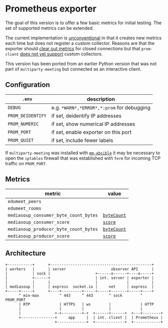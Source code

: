# Prometheus exporter

The goal of this version is to offer a few basic metrics for
initial testing. The set of supported metrics can be extended.

The current implementation is
[unconventional](https://prometheus.io/docs/instrumenting/writing_exporters)
in that it creates new metrics each time but does not register a
custom collector. Reasons are that the exporter should
[clear out metrics](https://github.com/prometheus/client_python/issues/182)
for closed connections but that `prom-client`
[does not yet support](https://github.com/siimon/prom-client/issues/241)
custom collectors.

This version has been ported from an earlier Python version that was not part
of `multiparty-meeting` but connected as an interactive client.

## Configuration

| `.env` | description |
|--------|-------|
| `DEBUG` | e.g. `*WARN*,*ERROR*,*:prom` for debugging |
| `PROM_DEIDENTIFY` | if set, deidentify IP addresses |
| `PROM_NUMERIC` | if set, show numerical IP addresses |
| `PROM_PORT` | if set, enable exporter on this port |
| `PROM_QUIET` | if set, include fewer labels |

If `multiparty-meeting` was installed with 
[`mm-absible`](https://github.com/misi/mm-ansible)
it may be necessary to open the `iptables` firewall that was established
with `ferm` for incoming TCP traffic on `PROM_PORT`.

## Metrics

| metric | value |
|--------|-------|
| `edumeet_peers`| |
| `edumeet_rooms`| |
| `mediasoup_consumer_byte_count_bytes`| [`byteCount`](https://mediasoup.org/documentation/v3/mediasoup/rtc-statistics/#Consumer-Statistics) |
| `mediasoup_consumer_score`| [`score`](https://mediasoup.org/documentation/v3/mediasoup/rtc-statistics/#Consumer-Statistics) |
| `mediasoup_producer_byte_count_bytes`| [`byteCount`](https://mediasoup.org/documentation/v3/mediasoup/rtc-statistics/#Producer-Statistics) |
| `mediasoup_producer_score`| [`score`](https://mediasoup.org/documentation/v3/mediasoup/rtc-statistics/#Producer-Statistics) |

## Architecture

```
+-----------+      +---------------------------------------------+
| workers   |      | server                    observer API      |
|           | sock |                    +------o------+----o-----+
|           +------+                    | int. server | exporter |
|           |      |                    |             |          |
| mediasoup |      | express  socket.io |     net     | express  |
+-----+-----+      +----+---------+-----+-----+-------+-----+----+
      ^ min-max         ^ 443     ^ 443       ^ sock        ^ PROM_PORT
      | RTP             | HTTPS   | ws        |             | HTTP
      |                 |         |           |             |
      |               +-+---------+-+  +------+------+  +---+--------+
      +---------------+     app     |  | int. client |  | Prometheus |
                      +-------------+  +-------------+  +------------+
```
